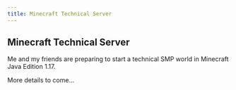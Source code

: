 ```yaml
---
title: Minecraft Technical Server
---
```



## Minecraft Technical Server

Me and my friends are preparing to start a technical SMP world in Minecraft Java Edition 1.17.

More details to come...

